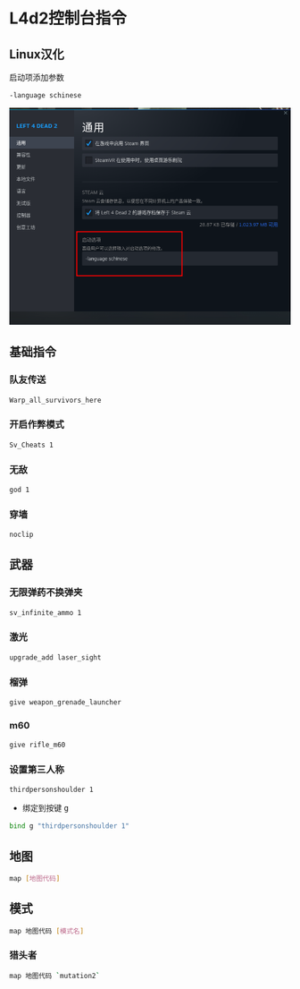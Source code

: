<!--
 * @Brief        : 
 * @Author       : dmjcb
 * @Date         : 2023-03-17 00:22:02
 * @LastEditors  : dmjcb@outlook.com
 * @LastEditTime : 2024-09-26 01:13:39
-->

# L4d2控制台指令

## Linux汉化

启动项添加参数

```sh
-language schinese
```

![20230422015746](https://raw.githubusercontent.com/dmjcb/SelfImgur/main/20230422015746.png)

## 基础指令

### 队友传送

```sh
Warp_all_survivors_here
```

### 开启作弊模式

```sh
Sv_Cheats 1
```

### 无敌

```sh
god 1
```

### 穿墙

```sh
noclip
```

## 武器

### 无限弹药不换弹夹

```sh
sv_infinite_ammo 1
```

### 激光

```sh
upgrade_add laser_sight
```

### 榴弹

```sh
give weapon_grenade_launcher
```

### m60

```sh
give rifle_m60
```

### 设置第三人称

```sh
thirdpersonshoulder 1
```

- 绑定到按键 <kbd> g </kbd>

```sh
bind g "thirdpersonshoulder 1"
```

## 地图

```sh
map [地图代码]
```

## 模式

```sh
map 地图代码 [模式名]
```

### 猎头者

```sh
map 地图代码 `mutation2`
```

